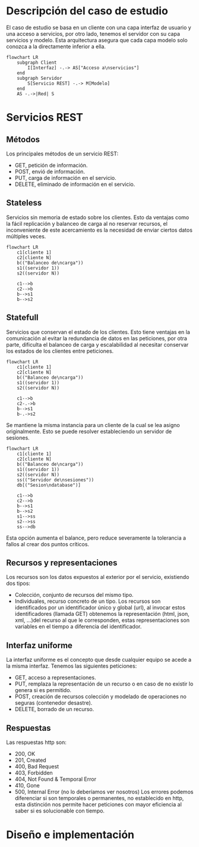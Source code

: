 # Descripción del caso de estudio
El caso de estudio se basa en un cliente con una capa interfaz de usuario y una acceso a servicios, por otro lado, tenemos el servidor con su capa servicios y modelo. Esta arquitectura asegura que cada capa modelo solo conozca a la directamente inferior a ella.

```mermaid
flowchart LR
	subgraph Client
		I[Interfaz] -.-> AS["Acceso a\nservicios"]
	end
	subgraph Servidor
		S[Servicio REST] -.-> M[Modelo]
	end
	AS -.->|Red| S
```
# Servicios REST
## Métodos
Los principales métodos de un servicio REST:
- GET, petición de información.
- POST, envió de información.
- PUT, carga de información en el servicio.
- DELETE, eliminado de información en el servicio.
## Stateless
Servicios sin memoria de estado sobre los clientes. Esto da ventajas como la fácil replicación y balanceo de carga al no reservar recursos, el inconveniente de este acercamiento es la necesidad de enviar ciertos datos múltiples veces.
```mermaid
flowchart LR
	c1[cliente 1]
	c2[cliente N]
	b(("Balanceo de\ncarga"))
	s1((servidor 1))
	s2((servidor N))
	
	c1-->b
	c2-->b
	b-->s1
	b-->s2
```
## Statefull
Servicios que conservan el estado de los clientes. Esto tiene ventajas en la comunicación al evitar la redundancia de datos en las peticiones, por otra parte, dificulta el balanceo de carga y escalabilidad al necesitar conservar los estados de los clientes entre peticiones.
```mermaid
flowchart LR
	c1[cliente 1]
	c2[cliente N]
	b(("Balanceo de\ncarga"))
	s1((servidor 1))
	s2((servidor N))
	
	c1-->b
	c2-.->b
	b-->s1
	b-.->s2
```
Se mantiene la misma instancia para un cliente de la cual se lea asigno originalmente. Esto se puede resolver estableciendo un servidor de sesiones.
```mermaid
flowchart LR
	c1[cliente 1]
	c2[cliente N]
	b(("Balanceo de\ncarga"))
	s1((servidor 1))
	s2((servidor N))
	ss(("Servidor de\nsesiones"))
	db[("Sesion\ndatabase")]

	c1-->b
	c2-->b
	b-->s1
	b-->s2
	s1-->ss
	s2-->ss
	ss-->db
```
Esta opción aumenta el balance, pero reduce severamente la tolerancia a fallos al crear dos puntos críticos.
## Recursos y representaciones
Los recursos son los datos expuestos al exterior por el servicio, existiendo dos tipos:
- Colección, conjunto de recursos del mismo tipo.
- Individuales, recurso concreto de un tipo.
Los recursos son identificados por un identificador único y global (url), al invocar estos identificadores (llamada GET) obtenemos la representación (html, json, xml, …)del recurso al que le corresponden, estas representaciones son variables en el tiempo a diferencia del identificador.
## Interfaz uniforme
La interfaz uniforme es el concepto que desde cualquier equipo se acede a la misma interfaz. Tenemos las siguientes peticiones:
- GET, acceso a representaciones.
- PUT, remplaza la representación de un recurso o en caso de no existir lo genera si es permitido.
- POST, creación de recursos colección y modelado de operaciones no seguras (contenedor desastre).
- DELETE, borrado de un recurso.
## Respuestas
Las respuestas http son:
- 200, OK
- 201, Created
- 400, Bad Request
- 403, Forbidden
- 404, Not Found & Temporal Error
- 410, Gone
- 500, Internal Error (no lo deberíamos ver nosotros)
Los errores podemos diferenciar si son temporales o permanentes, no establecido en http, esta distinción nos permite hacer peticiones con mayor eficiencia al saber si es solucionable con tiempo.
# Diseño e implementación
